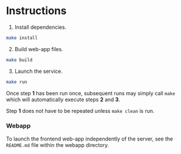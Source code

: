 # Instructions

1. Install dependencies.

```bash
make install
```

2. Build web-app files.

```bash
make build
```

3. Launch the service.

```bash
make run
```

Once step **1** has been run once, subsequent runs may simply call `make` which will automatically execute steps **2** and **3**.

Step **1** does not have to be repeated unless `make clean` is run.

### Webapp

To launch the frontend web-app independently of the server, see the `README.md` file within the webapp directory.
